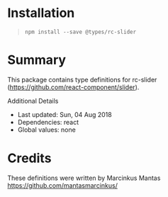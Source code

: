 # Installation
> `npm install --save @types/rc-slider`

# Summary
This package contains type definitions for rc-slider (https://github.com/react-component/slider).

Additional Details
 * Last updated: Sun, 04 Aug 2018
 * Dependencies: react
 * Global values: none

# Credits
These definitions were written by Marcinkus Mantas <https://github.com/mantasmarcinkus/>
